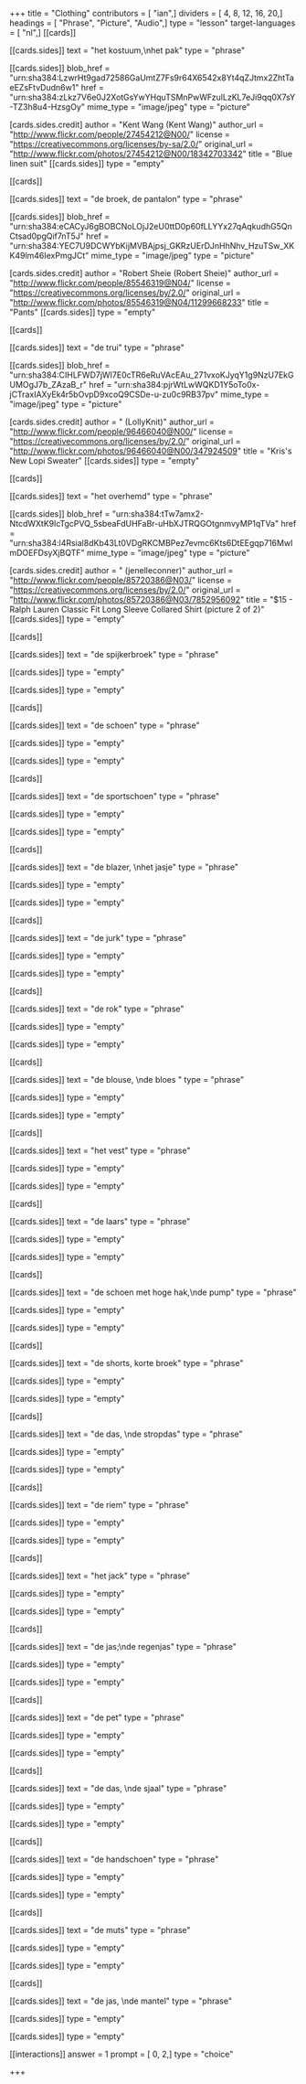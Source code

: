 +++
title = "Clothing"
contributors = [ "ian",]
dividers = [ 4, 8, 12, 16, 20,]
headings = [ "Phrase", "Picture", "Audio",]
type = "lesson"
target-languages = [ "nl",]
[[cards]]

[[cards.sides]]
text = "het kostuum,\nhet pak"
type = "phrase"

[[cards.sides]]
blob_href = "urn:sha384:LzwrHt9gad72586GaUmtZ7Fs9r64X6542x8Yt4qZJtmx2ZhtTaeEZsFtvDudn6w1"
href = "urn:sha384:zLkz7V6e0J2XotGsYwYHquTSMnPwWFzulLzKL7eJi9qq0X7sY-TZ3h8u4-HzsgOy"
mime_type = "image/jpeg"
type = "picture"

[cards.sides.credit]
author = "Kent Wang (Kent Wang)"
author_url = "http://www.flickr.com/people/27454212@N00/"
license = "https://creativecommons.org/licenses/by-sa/2.0/"
original_url = "http://www.flickr.com/photos/27454212@N00/18342703342"
title = "Blue linen suit"
[[cards.sides]]
type = "empty"

[[cards]]

[[cards.sides]]
text = "de broek, de pantalon"
type = "phrase"

[[cards.sides]]
blob_href = "urn:sha384:eCACyJ6gBOBCNoLOjJ2eU0ttD0p60fLLYYx27qAqkudhG5QnCtsad0pgQif7nT5J"
href = "urn:sha384:YEC7U9DCWYbKijMVBAjpsj_GKRzUErDJnHhNhv_HzuTSw_XKK49lm46IexPmgJCt"
mime_type = "image/jpeg"
type = "picture"

[cards.sides.credit]
author = "Robert  Sheie (Robert Sheie)"
author_url = "http://www.flickr.com/people/85546319@N04/"
license = "https://creativecommons.org/licenses/by/2.0/"
original_url = "http://www.flickr.com/photos/85546319@N04/11299668233"
title = "Pants"
[[cards.sides]]
type = "empty"

[[cards]]

[[cards.sides]]
text = "de trui"
type = "phrase"

[[cards.sides]]
blob_href = "urn:sha384:CIHLFWD7jWI7E0cTR6eRuVAcEAu_271vxoKJyqY1g9NzU7EkGUMOgJ7b_ZAzaB_r"
href = "urn:sha384:pjrWtLwWQKD1Y5oTo0x-jCTraxIAXyEk4r5bOvpD9xcoQ9CSDe-u-zu0c9RB37pv"
mime_type = "image/jpeg"
type = "picture"

[cards.sides.credit]
author = " (LollyKnit)"
author_url = "http://www.flickr.com/people/96466040@N00/"
license = "https://creativecommons.org/licenses/by/2.0/"
original_url = "http://www.flickr.com/photos/96466040@N00/347924509"
title = "Kris's New Lopi Sweater"
[[cards.sides]]
type = "empty"

[[cards]]

[[cards.sides]]
text = "het overhemd"
type = "phrase"

[[cards.sides]]
blob_href = "urn:sha384:tTw7amx2-NtcdWXtK9lcTgcPVQ_5sbeaFdUHFaBr-uHbXJTRQGOtgnmvyMP1qTVa"
href = "urn:sha384:l4Rsial8dKb43Lt0VDgRKCMBPez7evmc6Kts6DtEEgqp716MwImDOEFDsyXjBQTF"
mime_type = "image/jpeg"
type = "picture"

[cards.sides.credit]
author = " (jenelleconner)"
author_url = "http://www.flickr.com/people/85720386@N03/"
license = "https://creativecommons.org/licenses/by/2.0/"
original_url = "http://www.flickr.com/photos/85720386@N03/7852956092"
title = "$15 - Ralph Lauren Classic Fit Long Sleeve Collared Shirt (picture 2 of 2)"
[[cards.sides]]
type = "empty"

[[cards]]

[[cards.sides]]
text = "de spijkerbroek"
type = "phrase"

[[cards.sides]]
type = "empty"

[[cards.sides]]
type = "empty"

[[cards]]

[[cards.sides]]
text = "de schoen"
type = "phrase"

[[cards.sides]]
type = "empty"

[[cards.sides]]
type = "empty"

[[cards]]

[[cards.sides]]
text = "de sportschoen"
type = "phrase"

[[cards.sides]]
type = "empty"

[[cards.sides]]
type = "empty"

[[cards]]

[[cards.sides]]
text = "de blazer, \nhet jasje"
type = "phrase"

[[cards.sides]]
type = "empty"

[[cards.sides]]
type = "empty"

[[cards]]

[[cards.sides]]
text = "de jurk"
type = "phrase"

[[cards.sides]]
type = "empty"

[[cards.sides]]
type = "empty"

[[cards]]

[[cards.sides]]
text = "de rok"
type = "phrase"

[[cards.sides]]
type = "empty"

[[cards.sides]]
type = "empty"

[[cards]]

[[cards.sides]]
text = "de blouse, \nde bloes "
type = "phrase"

[[cards.sides]]
type = "empty"

[[cards.sides]]
type = "empty"

[[cards]]

[[cards.sides]]
text = "het vest"
type = "phrase"

[[cards.sides]]
type = "empty"

[[cards.sides]]
type = "empty"

[[cards]]

[[cards.sides]]
text = "de laars"
type = "phrase"

[[cards.sides]]
type = "empty"

[[cards.sides]]
type = "empty"

[[cards]]

[[cards.sides]]
text = "de schoen met hoge hak,\nde pump"
type = "phrase"

[[cards.sides]]
type = "empty"

[[cards.sides]]
type = "empty"

[[cards]]

[[cards.sides]]
text = "de shorts, korte broek"
type = "phrase"

[[cards.sides]]
type = "empty"

[[cards.sides]]
type = "empty"

[[cards]]

[[cards.sides]]
text = "de das, \nde stropdas"
type = "phrase"

[[cards.sides]]
type = "empty"

[[cards.sides]]
type = "empty"

[[cards]]

[[cards.sides]]
text = "de riem"
type = "phrase"

[[cards.sides]]
type = "empty"

[[cards.sides]]
type = "empty"

[[cards]]

[[cards.sides]]
text = "het jack"
type = "phrase"

[[cards.sides]]
type = "empty"

[[cards.sides]]
type = "empty"

[[cards]]

[[cards.sides]]
text = "de jas;\nde regenjas"
type = "phrase"

[[cards.sides]]
type = "empty"

[[cards.sides]]
type = "empty"

[[cards]]

[[cards.sides]]
text = "de pet"
type = "phrase"

[[cards.sides]]
type = "empty"

[[cards.sides]]
type = "empty"

[[cards]]

[[cards.sides]]
text = "de das, \nde sjaal"
type = "phrase"

[[cards.sides]]
type = "empty"

[[cards.sides]]
type = "empty"

[[cards]]

[[cards.sides]]
text = "de handschoen"
type = "phrase"

[[cards.sides]]
type = "empty"

[[cards.sides]]
type = "empty"

[[cards]]

[[cards.sides]]
text = "de muts"
type = "phrase"

[[cards.sides]]
type = "empty"

[[cards.sides]]
type = "empty"

[[cards]]

[[cards.sides]]
text = "de jas, \nde mantel"
type = "phrase"

[[cards.sides]]
type = "empty"

[[cards.sides]]
type = "empty"

[[interactions]]
answer = 1
prompt = [ 0, 2,]
type = "choice"

+++
